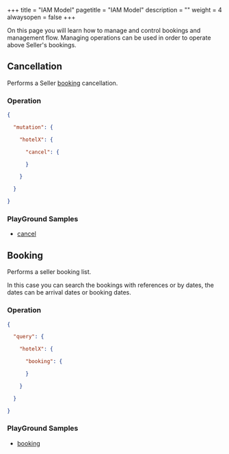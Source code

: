 +++
title = "IAM Model"
pagetitle = "IAM Model"
description = ""
weight = 4
alwaysopen = false
+++

On this page you will learn how to manage and control bookings and management flow. Managing operations can be used in order to operate above Seller's bookings.

## Cancellation

Performs a Seller [booking](/product/connectx/hotel/concepts/book-transactions/#book) cancellation.

### Operation

```json
{

  "mutation": {

    "hotelX": {

      "cancel": {

      }

    }

  }

}
```

### PlayGround Samples

* [cancel](https://graphqlbin.com/68LYhr) 


## Booking

Performs a seller booking list.

In this case you can search the bookings with references or by dates, the dates can be arrival dates or booking dates.


### Operation

```json
{

  "query": {

    "hotelX": {

      "booking": {

      }

    }

  }

}
```

### PlayGround Samples

* [booking](https://www.graphqlbin.com/0RvEU2) 
